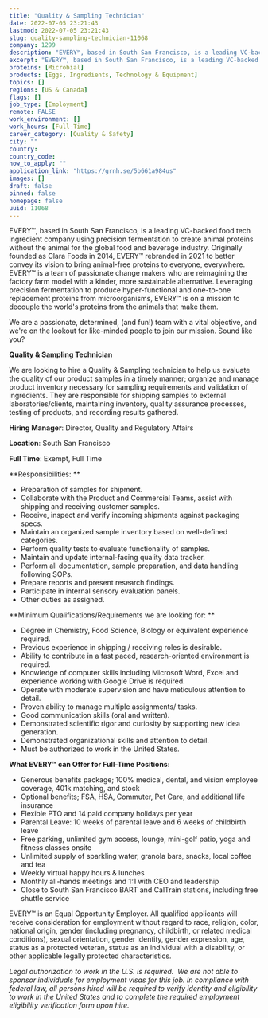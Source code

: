 ```yaml
---
title: "Quality & Sampling Technician"
date: 2022-07-05 23:21:43
lastmod: 2022-07-05 23:21:43
slug: quality-sampling-technician-11068
company: 1299
description: "EVERY™, based in South San Francisco, is a leading VC-backed food tech ingredient company using precision fermentation to create animal proteins without the animal for the global food and beverage industry. Originally founded as Clara Foods in 2014, EVERY™ rebranded in 2021 to better convey its vision to bring animal-free proteins to everyone, everywhere. EVERY™ is a team of passionate change makers who are reimagining the factory farm model with a kinder, more sustainable alternative."
excerpt: "EVERY™, based in South San Francisco, is a leading VC-backed food tech ingredient company using precision fermentation to create animal proteins without the animal for the global food and beverage industry. Originally founded as Clara Foods in 2014, EVERY™ rebranded in 2021 to better convey its vision to bring animal-free proteins to everyone, everywhere. EVERY™ is a team of passionate change makers who are reimagining the factory farm model with a kinder, more sustainable alternative."
proteins: [Microbial]
products: [Eggs, Ingredients, Technology & Equipment]
topics: []
regions: [US & Canada]
flags: []
job_type: [Employment]
remote: FALSE
work_environment: []
work_hours: [Full-Time]
career_category: [Quality & Safety]
city: ""
country: 
country_code: 
how_to_apply: ""
application_link: "https://grnh.se/5b661a984us"
images: []
draft: false
pinned: false
homepage: false
uuid: 11068
---
```

EVERY™, based in South San Francisco, is a leading VC-backed food tech
ingredient company using precision fermentation to create animal
proteins without the animal for the global food and beverage industry.
Originally founded as Clara Foods in 2014, EVERY™ rebranded in 2021 to
better convey its vision to bring animal-free proteins to everyone,
everywhere. EVERY™ is a team of passionate change makers who are
reimagining the factory farm model with a kinder, more sustainable
alternative. Leveraging precision fermentation to produce
hyper-functional and one-to-one replacement proteins from
microorganisms, EVERY™ is on a mission to decouple the world's proteins
from the animals that make them.

We are a passionate, determined, (and fun!) team with a vital objective,
and we\'re on the lookout for like-minded people to join our mission.
Sound like you?

**Quality & Sampling Technician**

We are looking to hire a Quality & Sampling technician to help us
evaluate the quality of our product samples in a timely manner; organize
and manage product inventory necessary for sampling requirements and
validation of ingredients. They are responsible for shipping samples to
external laboratories/clients, maintaining inventory, quality assurance
processes, testing of products, and recording results gathered. 

**Hiring Manager**: Director, Quality and Regulatory Affairs

**Location**: South San Francisco

**Full Time**: Exempt, Full Time

**Responsibilities: **

-   Preparation of samples for shipment.
-   Collaborate with the Product and Commercial Teams, assist with
    shipping and receiving customer samples.
-   Receive, inspect and verify incoming shipments against packaging
    specs.
-   Maintain an organized sample inventory based on well-defined
    categories.
-   Perform quality tests to evaluate functionality of samples.
-   Maintain and update internal-facing quality data tracker.
-   Perform all documentation, sample preparation, and data handling
    following SOPs.
-   Prepare reports and present research findings.
-   Participate in internal sensory evaluation panels.
-   Other duties as assigned.

**Minimum Qualifications/Requirements we are looking for: **

-   Degree in Chemistry, Food Science, Biology or equivalent experience
    required.
-   Previous experience in shipping / receiving roles is desirable.
-   Ability to contribute in a fast paced, research-oriented environment
    is required.
-   Knowledge of computer skills including Microsoft Word, Excel and
    experience working with Google Drive is required.
-   Operate with moderate supervision and have meticulous attention to
    detail.
-   Proven ability to manage multiple assignments/ tasks. 
-   Good communication skills (oral and written). 
-   Demonstrated scientific rigor and curiosity by supporting new idea
    generation.
-   Demonstrated organizational skills and attention to detail.
-   Must be authorized to work in the United States.

**What EVERY™ can Offer for Full-Time Positions:**

-   Generous benefits package; 100% medical, dental, and vision employee
    coverage, 401k matching, and stock
-   Optional benefits; FSA, HSA, Commuter, Pet Care, and additional life
    insurance
-   Flexible PTO and 14 paid company holidays per year
-   Parental Leave: 10 weeks of parental leave and 6 weeks of childbirth
    leave
-   Free parking, unlimited gym access, lounge, mini-golf patio, yoga
    and fitness classes onsite
-   Unlimited supply of sparkling water, granola bars, snacks, local
    coffee and tea
-   Weekly virtual happy hours & lunches
-   Monthly all-hands meetings and 1:1 with CEO and leadership
-   Close to South San Francisco BART and CalTrain stations, including
    free shuttle service

EVERY™ is an Equal Opportunity Employer. All qualified applicants will
receive consideration for employment without regard to race, religion,
color, national origin, gender (including pregnancy, childbirth, or
related medical conditions), sexual orientation, gender identity, gender
expression, age, status as a protected veteran, status as an individual
with a disability, or other applicable legally protected
characteristics.

*Legal authorization to work in the U.S. is required.  We are not able
to sponsor individuals for employment visas for this job. In compliance
with federal law, all persons hired will be required to verify identity
and eligibility to work in the United States and to complete the
required employment eligibility verification form upon hire.*
